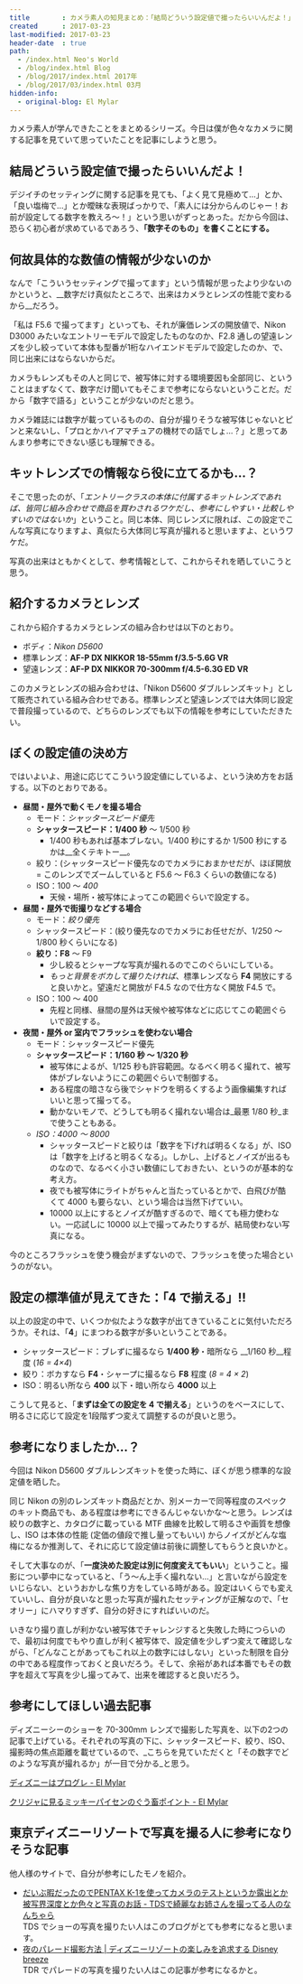 ```yaml
---
title        : カメラ素人の知見まとめ：「結局どういう設定値で撮ったらいいんだよ！」という人のために、ぼくの設定値晒す
created      : 2017-03-23
last-modified: 2017-03-23
header-date  : true
path:
  - /index.html Neo's World
  - /blog/index.html Blog
  - /blog/2017/index.html 2017年
  - /blog/2017/03/index.html 03月
hidden-info:
  - original-blog: El Mylar
---
```


カメラ素人が学んできたことをまとめるシリーズ。今日は僕が色々なカメラに関する記事を見ていて思っていたことを記事にしようと思う。

## 結局どういう設定値で撮ったらいいんだよ！

デジイチのセッティングに関する記事を見ても、「よく見て見極めて…」とか、「良い塩梅で…」とか曖昧な表現ばっかりで、「素人には分からんのじゃー！お前が設定してる数字を教えろ～！」という思いがずっとあった。だから今回は、恐らく初心者が求めているであろう、__「数字そのもの」を書くことにする。__

## 何故具体的な数値の情報が少ないのか

なんで「こういうセッティングで撮ってます」という情報が思ったより少ないのかというと、__数字だけ真似たところで、出来はカメラとレンズの性能で変わるから__だろう。

「私は F5.6 で撮ってます」といっても、それが廉価レンズの開放値で、Nikon D3000 みたいなエントリーモデルで設定したものなのか、F2.8 通しの望遠レンズを少し絞っていて本体も型番が1桁なハイエンドモデルで設定したのか、で、同じ出来にはならないからだ。

カメラもレンズもその人と同じで、被写体に対する環境要因も全部同じ、ということはまずなくて、数字だけ聞いてもそこまで参考にならないということだ。だから「数字で語る」ということが少ないのだと思う。

カメラ雑誌には数字が載っているものの、自分が撮りそうな被写体じゃないとピンと来ないし、「プロとかハイアマチュアの機材での話でしょ…？」と思ってあんまり参考にできない感じも理解できる。

## キットレンズでの情報なら役に立てるかも…？

そこで思ったのが、「_エントリークラスの本体に付属するキットレンズであれば、皆同じ組み合わせで商品を買わされるワケだし、参考にしやすい・比較しやすいのではないか_」ということ。同じ本体、同じレンズに限れば、この設定でこんな写真になりますよ、真似たら大体同じ写真が撮れると思いますよ、というワケだ。

写真の出来はともかくとして、参考情報として、これからそれを晒していこうと思う。

## 紹介するカメラとレンズ

これから紹介するカメラとレンズの組み合わせは以下のとおり。

- ボディ：_Nikon D5600_
- 標準レンズ：__AF-P DX NIKKOR 18-55mm f/3.5-5.6G VR__
- 望遠レンズ：__AF-P DX NIKKOR 70-300mm f/4.5-6.3G ED VR__

このカメラとレンズの組み合わせは、「Nikon D5600 ダブルレンズキット」として販売されている組み合わせである。標準レンズと望遠レンズでは大体同じ設定で普段撮っているので、どちらのレンズでも以下の情報を参考にしていただきたい。

## ぼくの設定値の決め方

ではいよいよ、用途に応じてこういう設定値にしているよ、という決め方をお話する。以下のとおりである。

- __昼間・屋外で動くモノを撮る場合__
  - モード：_シャッタースピード優先_
  - __シャッタースピード：1/400 秒__ ～ 1/500 秒
    - 1/400 秒もあれば基本ブレない。1/400 秒にするか 1/500 秒にするかは__全くテキトー__。
  - 絞り：(シャッタースピード優先なのでカメラにおまかせだが、ほぼ開放 = このレンズでズームしていると F5.6 ～ F6.3 くらいの数値になる)
  - ISO：100 ～ _400_
    - 天候・場所・被写体によってこの範囲ぐらいで設定する。
- __昼間・屋外で街撮りなどする場合__
  - モード：_絞り優先_
  - シャッタースピード：(絞り優先なのでカメラにお任せだが、1/250 ～ 1/800 秒くらいになる)
  - __絞り：F8__ ～ F9
    - 少し絞るとシャープな写真が撮れるのでこのぐらいにしている。
    - _もっと背景をボカして撮りたければ_、標準レンズなら __F4__ 開放にすると良いかと。望遠だと開放が F4.5 なので仕方なく開放 F4.5 で。
  - ISO：100 ～ 400
    - 先程と同様、昼間の屋外は天候や被写体などに応じてこの範囲ぐらいで設定する。
- __夜間・屋外 or 室内でフラッシュを使わない場合__
  - モード：シャッタースピード優先
  - __シャッタースピード：1/160 秒 ～ 1/320 秒__
    - 被写体によるが、1/125 秒も許容範囲。なるべく明るく撮れて、被写体がブレないようにこの範囲ぐらいで制御する。
    - ある程度の暗さなら後でシャドウを明るくするよう画像編集すればいいと思って撮ってる。
    - 動かないモノで、どうしても明るく撮れない場合は_最悪 1/80 秒_まで使うこともある。
  - _ISO：_4000_ ～ 8000_
    - シャッタースピードと絞りは「数字を下げれば明るくなる」が、ISO は「数字を上げると明るくなる」。しかし、上げるとノイズが出るものなので、なるべく小さい数値にしておきたい、というのが基本的な考え方。
    - 夜でも被写体にライトがちゃんと当たっているとかで、白飛びが酷くて 4000 も要らない、という場合は当然下げていい。
    - 10000 以上にするとノイズが酷すぎるので、暗くても極力使わない。一応試しに 10000 以上で撮ってみたりするが、結局使わない写真になる。

今のところフラッシュを使う機会がまずないので、フラッシュを使った場合というのがない。

## 設定の標準値が見えてきた：「4 で揃える」!!

以上の設定の中で、いくつか似たような数字が出てきていることに気付いただろうか。それは、「__4__」にまつわる数字が多いということである。

- シャッタースピード：ブレずに撮るなら __1/400 秒__・暗所なら __1/160 秒__程度 (_16 = 4×4_)
- 絞り：ボカすなら __F4__・シャープに撮るなら __F8__ 程度 (_8 = 4 × 2_)
- ISO：明るい所なら __400__ 以下・暗い所なら __4000__ 以上

こうして見ると、「__まずは全ての設定を 4 で揃える__」というのをベースにして、明るさに応じて設定を1段階ずつ変えて調整するのが良いと思う。

## 参考になりましたか…？

今回は Nikon D5600 ダブルレンズキットを使った時に、ぼくが思う標準的な設定値を晒した。

同じ Nikon の別のレンズキット商品だとか、別メーカーで同等程度のスペックのキット商品でも、ある程度は参考にできるんじゃないかな～と思う。レンズは絞りの数字と、カタログに載っている MTF 曲線を比較して明るさや画質を想像し、ISO は本体の性能 (定価の値段で推し量ってもいい) からノイズがどんな塩梅になるか推測して、それに応じて設定値は前後に調整してもらうと良いかと。

そして大事なのが、「__一度決めた設定は別に何度変えてもいい__」ということ。撮影につい夢中になっていると、「う～ん上手く撮れない…」と言いながら設定をいじらない、というおかしな焦り方をしている時がある。設定はいくらでも変えていいし、自分が良いなと思った写真が撮れたセッティングが正解なので、「セオリー」にハマりすぎず、自分の好きにすればいいのだ。

いきなり撮り直しが利かない被写体でチャレンジすると失敗した時につらいので、最初は何度でもやり直しが利く被写体で、設定値を少しずつ変えて確認しながら、「どんなことがあってもこれ以上の数字にはしない」といった制限を自分の中である程度作っておくと良いだろう。そして、余裕があれば本番でもその数字を超えて写真を少し撮ってみて、出来を確認すると良いだろう。

## 参考にしてほしい過去記事

ディズニーシーのショーを 70-300mm レンズで撮影した写真を、以下の2つの記事で上げている。それぞれの写真の下に、シャッタースピード、絞り、ISO、撮影時の焦点距離を載せているので、_こちらを見ていただくと「その数字でどのような写真が撮れるか」が一目で分かる_と思う。

[ディズニーはプログレ - El Mylar](http://neos21.hateblo.jp/entry/2017/02/11/011858)

[クリジャに見るミッキーパイセンのぐう畜ポイント - El Mylar](http://neos21.hateblo.jp/entry/2017/02/12/000000)

## 東京ディズニーリゾートで写真を撮る人に参考になりそうな記事

他人様のサイトで、自分が参考にしたモノを紹介。

- [だいぶ暇だったのでPENTAX K-1を使ってカメラのテストというか露出とか被写界深度とか色々と写真のお話 - TDSで綺麗なお姉さんを撮ってる人のなんちゃら](https://tdstdlphotobook.blogspot.jp/2016/12/pentax-k-1.html)  
  TDS でショーの写真を撮りたい人はこのブログがとても参考になると思います。
- [夜のパレード撮影方法 | ディズニーリゾートの楽しみを追求する Disney breeze](http://www.disney-b.com/shoot/)  
  TDR でパレードの写真を撮りたい人はこの記事が参考になるかと。
